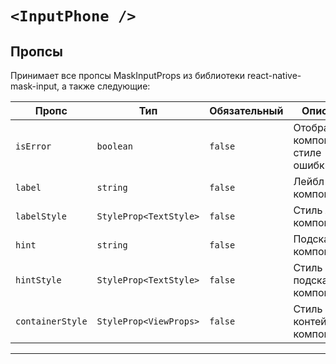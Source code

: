 # `<InputPhone />`

## Пропсы

Принимает все пропсы MaskInputProps из библиотеки react-native-mask-input, а также следующие:

| Пропс            | Тип                    | Обязательный | Описание                              |
| ---------------- | ---------------------- | ------------ | ------------------------------------- |
| `isError`        | `boolean`              | `false`      | Отображение компонента в стиле ошибки |
| `label`          | `string`               | `false`      | Лейбл компонента                      |
| `labelStyle`     | `StyleProp<TextStyle>` | `false`      | Стиль лейбла компонента               |
| `hint`           | `string`               | `false`      | Подсказка компонента                  |
| `hintStyle`      | `StyleProp<TextStyle>` | `false`      | Стиль подсказки компонента            |
| `containerStyle` | `StyleProp<ViewProps>` | `false`      | Стиль контейнера компонента           |

---
